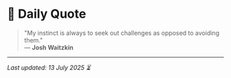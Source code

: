 # 📜 Daily Quote

> "My instinct is always to seek out challenges as opposed to avoiding them."  
> — **Josh Waitzkin**

---

_Last updated: 13 July 2025 ⏳_
